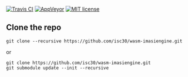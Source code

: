 [![Travis CI](https://img.shields.io/travis/isc30/wasm-imasiengine.svg?label=gcc%2C%20clang)](https://travis-ci.org/isc30/wasm-imasiengine)
[![AppVeyor](https://img.shields.io/appveyor/ci/isc30/wasm-imasiengine.svg?label=vc%2B%2B)](https://ci.appveyor.com/project/isc30/wasm-imasiengine)
[![MIT license](https://img.shields.io/badge/license-MIT-brightgreen.svg)](http://opensource.org/licenses/MIT)

## Clone the repo

```
git clone --recursive https://github.com/isc30/wasm-imasiengine.git
```

or


```
git clone https://github.com/isc30/wasm-imasiengine.git
git submodule update --init --recursive
```